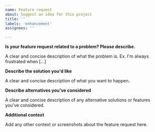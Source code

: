 ```yaml
---
name: Feature request
about: Suggest an idea for this project
title: ''
labels: 'enhancement'
assignees: ''

---
```


**Is your feature request related to a problem? Please describe.**  
  
A clear and concise description of what the problem is. Ex. I'm always frustrated when [...]

**Describe the solution you'd like**  
  
A clear and concise description of what you want to happen.

**Describe alternatives you've considered**  
  
A clear and concise description of any alternative solutions or features you've considered.

**Additional context**  
  
Add any other context or screenshots about the feature request here.
